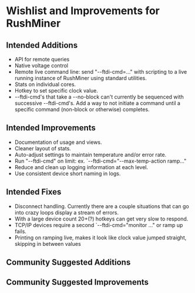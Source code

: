 # Wishlist and Improvements for RushMiner

## Intended Additions
* API for remote queries
* Native voltage control
* Remote live command line: send "--ftdi-cmd=..." with scripting to a live running instance of RushMiner using standard utilities. 
* Stats on individual cores.
* Hotkey to set specific clock value.
* --ftdi-cmd's that take a --no-block can't currently be sequenced with successive --ftdi-cmd's. Add a way to not initiate a command until a specific command (non-block or otherwise) completes.
## Intended Improvements
* Documentation of usage and views.
* Cleaner layout of stats.
* Auto-adjust settings to maintain temperature and/or error rate.
* Run "--ftdi-cmd" on limit: ex. `--ftdi-cmd="--max-temp-action ramp..."
* Reduce and clean up logging information at each level.
* Use consistent device short naming in logs.
## Intended Fixes
* Disconnect handling. Currently there are a couple situations that can go into crazy loops display a stream of errors.
* With a large device count 20+(?) hotkeys can get very slow to respond.
* TCP/IP devices require a second `--ftdi-cmd="monitor ..." or ramp up fails.
* Printing on ramping live, makes it look like clock value jumped straight, skipping in between values
## Community Suggested Additions

## Community Suggested Improvements

